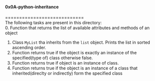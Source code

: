 #### 0x0A-python-inheritance     
============================      
The following tasks are present in this directory:       
0. Function that returns the list of available attributes and methods of an object     
1. Class `MyList` tha inherits from the `list` object. Prints the list in sorted ascending order.      
2. Function returns true if the object is exactly an instance of the specified(type of) class otherwise false.      
3. Function returns true if object is an instance of class.     
4. Function returns true if the object is an instance of a class that inherited(direclty or indirectly) form the specified class     


